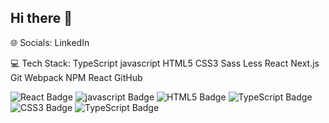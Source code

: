 ## Hi there 👋


🌐 Socials:
LinkedIn

💻 Tech Stack:
TypeScript javascript HTML5 CSS3 Sass Less React Next.js Git Webpack NPM React GitHub

![React Badge](https://img.shields.io/badge/React-black?style=flat&logo=react&logoColor=white)
![javascript Badge](https://img.shields.io/badge/javascript-blue?logo=javascript)
![HTML5 Badge](https://img.shields.io/badge/HTML5-red?logo=HTML5&logoColor=white)
![TypeScript Badge](https://img.shields.io/badge/TypeScript-3178C6?style=flat&logo=typescript&logoColor=white)
![CSS3 Badge](https://img.shields.io/badge/CSS3-blue?logo=CSS3)
![TypeScript Badge](https://img.shields.io/badge/TypeScript-3178C6?style=flat&logo=typescript&logoColor=white)


<!--
**shokoghasemi/shokoghasemi** is a ✨ _special_ ✨ repository because its `README.md` (this file) appears on your GitHub profile.

Here are some ideas to get you started:

- 🔭 I’m currently working on ...
- 🌱 I’m currently learning ...
- 👯 I’m looking to collaborate on ...
- 🤔 I’m looking for help with ...
- 💬 Ask me about ...
- 📫 How to reach me: ...
- 😄 Pronouns: ...
- ⚡ Fun fact: ...
-->
